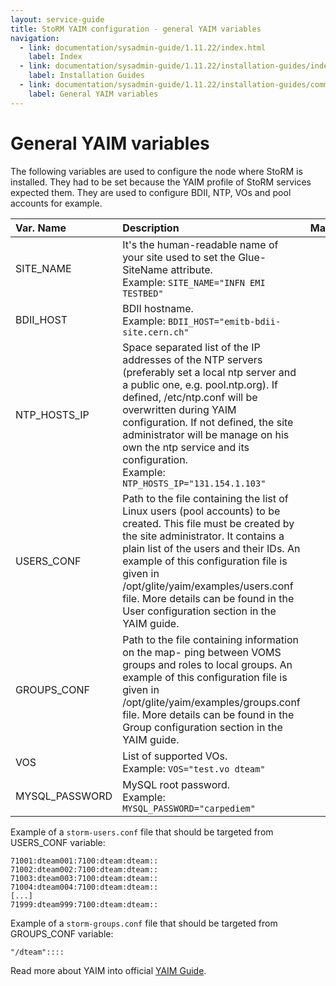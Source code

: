 ```yaml
---
layout: service-guide
title: StoRM YAIM configuration - general YAIM variables
navigation:
  - link: documentation/sysadmin-guide/1.11.22/index.html
    label: Index
  - link: documentation/sysadmin-guide/1.11.22/installation-guides/index.html
    label: Installation Guides
  - link: documentation/sysadmin-guide/1.11.22/installation-guides/common/general-yaim-variables.html
    label: General YAIM variables
---
```


# General YAIM variables <a name="generalyaim">&nbsp;</a>

The following variables are used to configure the node where StoRM is installed. They had to be set because the YAIM profile of StoRM services expected them. They are used to configure BDII, NTP, VOs and pool accounts for example.

| Var. Name              | Description   | Mandatory |
|:-----------------------|:--------------|:---------:|
| SITE\_NAME             | It's the human-readable name of your site used to set the Glue-SiteName attribute.<br/>Example: `SITE_NAME="INFN EMI TESTBED"` | Yes
| BDII\_HOST             | BDII hostname. <br/>Example: `BDII_HOST="emitb-bdii-site.cern.ch"` | Yes
| NTP\_HOSTS\_IP         | Space separated list of the IP addresses of the NTP servers (preferably set a local ntp server and a public one, e.g. pool.ntp.org). If defined, /etc/ntp.conf will be overwritten during YAIM configuration. If not defined, the site administrator will be manage on his own the ntp service and its configuration. <br/>Example: `NTP_HOSTS_IP="131.154.1.103"` | No
| USERS\_CONF            | Path to the file containing the list of Linux users (pool accounts) to be created. This file must be created by the site administrator. It contains a plain list of the users and their IDs. An example of this configuration file is given in /opt/glite/yaim/examples/users.conf file. More details can be found in the User configuration section in the YAIM guide. | Yes
| GROUPS\_CONF           | Path to the file containing information on the map- ping between VOMS groups and roles to local groups. An example of this configuration file is given in /opt/glite/yaim/examples/groups.conf file. More details can be found in the Group configuration section in the YAIM guide. | Yes
| VOS                    | List of supported VOs. <br/>Example: `VOS="test.vo dteam"` | Yes
| MYSQL\_PASSWORD        | MySQL root password. <br/>Example: `MYSQL_PASSWORD="carpediem"` | Yes

Example of a `storm-users.conf` file that should be targeted from USERS\_CONF variable:

```
71001:dteam001:7100:dteam:dteam::
71002:dteam002:7100:dteam:dteam::
71003:dteam003:7100:dteam:dteam::
71004:dteam004:7100:dteam:dteam::
[...]
71999:dteam999:7100:dteam:dteam::
```

Example of a `storm-groups.conf` file that should be targeted from GROUPS\_CONF variable:

```
"/dteam"::::
```

Read more about YAIM into official [YAIM Guide](yaim-guide).

[yaim-guide]: https://twiki.cern.ch/twiki/bin/view/LCG/YaimGuide400
